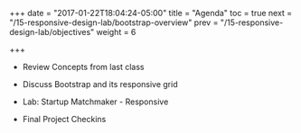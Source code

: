 +++
date = "2017-01-22T18:04:24-05:00"
title = "Agenda"
toc = true
next = "/15-responsive-design-lab/bootstrap-overview"
prev = "/15-responsive-design-lab/objectives"
weight = 6

+++

- Review Concepts from last class

- Discuss Bootstrap and its responsive grid

- Lab: Startup Matchmaker - Responsive

- Final Project Checkins
